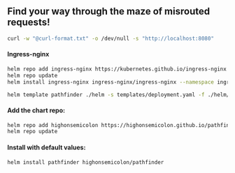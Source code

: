 ## Find your way through the maze of misrouted requests!


```bash
curl -w "@curl-format.txt" -o /dev/null -s "http://localhost:8080"
```

#### Ingress-nginx
```bash
helm repo add ingress-nginx https://kubernetes.github.io/ingress-nginx
helm repo update
helm install ingress-nginx ingress-nginx/ingress-nginx --namespace ingress-nginx --create-namespace
```

```bash
helm template pathfinder ./helm -s templates/deployment.yaml -f ./helm/values.yaml
```


#### Add the chart repo:
```bash
helm repo add highonsemicolon https://highonsemicolon.github.io/pathfinder
helm repo update
```

#### Install with default values:
```bash
helm install pathfinder highonsemicolon/pathfinder
```